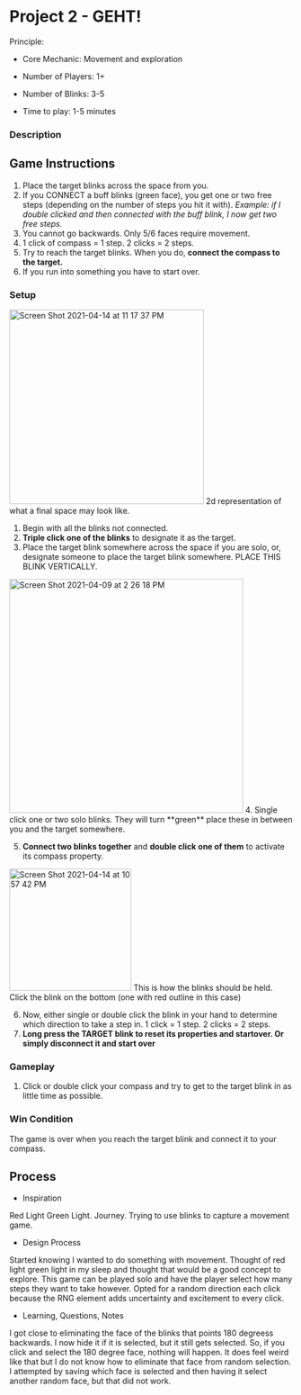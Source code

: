 # Project 2 - GEHT!

Principle: 
- Core Mechanic: Movement and exploration

- Number of Players: 1+
- Number of Blinks: 3-5
- Time to play: 1-5 minutes

### Description

## Game Instructions
1. Place the target blinks across the space from you. 
2. If you CONNECT a buff blinks (green face), you get one or two free steps (depending on the number of steps you hit it with). _Example: if I double clicked and then connected with the buff blink, I now get two free steps._
3. You cannot go backwards. Only 5/6 faces require movement. 
4. 1 click of compass = 1 step. 2 clicks = 2 steps. 
5. Try to reach the target blinks. When you do, **connect the compass to the target.**
6. If you run into something you have to start over. 

### Setup

<img width="346" alt="Screen Shot 2021-04-14 at 11 17 37 PM" src="https://user-images.githubusercontent.com/78987969/114809148-a6339700-9d77-11eb-9b97-430e163d0b40.png"> 2d representation of what a final space may look like. 


1. Begin with all the blinks not connected.
2. **Triple click one of the blinks** to designate it as the target. 
3. Place the target blink somewhere across the space if you are solo, or, designate someone to place the target blink somewhere. PLACE THIS BLINK VERTICALLY. 
<img width="416" alt="Screen Shot 2021-04-09 at 2 26 18 PM" src="https://user-images.githubusercontent.com/78987969/114224818-919e6b80-993f-11eb-9cd4-9e531515d6b3.png">
4. Single click one or two solo blinks. They will turn **green** place these in between you and the target somewhere. 

5. **Connect two blinks together** and **double click one of them** to activate its compass property. 
<img width="217" alt="Screen Shot 2021-04-14 at 10 57 42 PM" src="https://user-images.githubusercontent.com/78987969/114807689-db8ab580-9d74-11eb-9f98-39797e9ffa36.png">
This is how the blinks should be held. Click the blink on the bottom (one with red outline in this case)

6. Now, either single or double click the blink in your hand to determine which direction to take a step in. 1 click = 1 step. 2 clicks = 2 steps. 
7. **Long press the TARGET blink to reset its properties and startover. Or simply disconnect it and start over**

### Gameplay
1. Click or double click your compass and try to get to the target blink in as little time as possible. 

### Win Condition
The game is over when you reach the target blink and connect it to your compass. 

## Process
- Inspiration

Red Light Green Light. Journey. Trying to use blinks to capture a movement game. 

- Design Process

Started knowing I wanted to do something with movement. Thought of red light green light in my sleep and thought that would be a good concept to explore. This game can be played solo and have the player select how many steps they want to take however. 
Opted for a random direction each click because the RNG element adds uncertainty and excitement to every click. 

- Learning, Questions, Notes

I got close to eliminating the face of the blinks that points 180 degreess backwards. I now hide it if it is selected, but it still gets selected. So, if you click and select the 180 degree face, nothing will happen. It does feel weird like that but I do not know how to eliminate that face from random selection. I attempted by saving which face is selected and then having it select another random face, but that did not work. 
